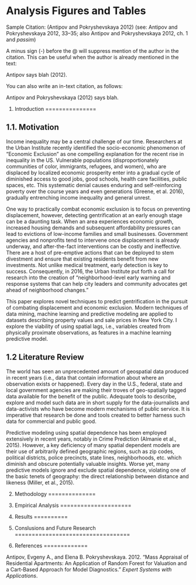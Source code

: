 Analysis Figures and Tables
================





Sample Citation: (Antipov and Pokryshevskaya 2012) (see: Antipov and Pokryshevskaya 2012, 33–35; also Antipov and Pokryshevskaya 2012, ch. 1 and *passim*)

A minus sign (-) before the @ will suppress mention of the author in the citation. This can be useful when the author is already mentioned in the text:

Antipov says blah (2012).

You can also write an in-text citation, as follows:

Antipov and Pokryshevskaya (2012) says blah.

1. Introduction
===============

1.1. Motivation
---------------

Income inequality may be a central challenge of our time. Researchers at the Urban Institute recently identified the socio-economic phenomenon of “Economic Exclusion” as one compelling explanation for the recent rise in inequality in the US. Vulnerable populations (disproportionately communities of color, immigrants, refugees, and women), who are displaced by localized economic prosperity enter into a gradual cycle of diminished access to good jobs, good schools, health care facilities, public spaces, etc. This systematic denial causes enduring and self-reinforcing poverty over the course years and even generations (Greene, et al. 2016), gradually entrenching income inequality and general unrest.

One way to practically combat economic exclusion is to focus on preventing displacement, however, detecting gentrification at an early enough stage can be a daunting task. When an area experiences economic growth, increased housing demands and subsequent affordability pressures can lead to evictions of low-income families and small businesses. Government agencies and nonprofits tend to intervene once displacement is already underway, and after-the-fact interventions can be costly and ineffective. There are a host of pre-emptive actions that can be deployed to stem divestment and ensure that existing residents benefit from new investments. Not unlike medical treatment, early detection is key to success. Consequently, in 2016, the Urban Institute put forth a call for research into the creation of “neighborhood-level early warning and response systems that can help city leaders and community advocates get ahead of neighborhood changes.”

This paper explores novel techniques to predict gentrification in the pursuit of combating displacement and economic exclusion. Modern techniques of data mining, machine learning and predictive modeling are applied to datasets describing property values and sale prices in New York City. I explore the viability of using spatial lags, i.e., variables created from physically proximate observations, as features in a machine learning predictive model.

1.2 Literature Review
---------------------

The world has seen an unprecedented amount of geospatial data produced in recent years (i.e., data that contain information about where an observation exists or happened). Every day in the U.S., federal, state and local government agencies are making their troves of geo-spatially tagged data available for the benefit of the public. Adequate tools to describe, explore and model such data are in short supply for the data-journalists and data-activists who have become modern mechanisms of public service. It is imperative that research be done and tools created to better harness such data for commercial and public good.

Predictive modeling using spatial dependence has been employed extensively in recent years, notably in Crime Prediction (Almanie et al., 2015). However, a key deficiency of many spatial dependent models are their use of arbitrarily defined geographic regions, such as zip codes, political districts, police precincts, state lines, neighborhoods, etc. which diminish and obscure potentially valuable insights. Worse yet, many predictive models ignore and exclude spatial dependence, violating one of the basic tenets of geography: the direct relationship between distance and likeness (Miller, et al., 2015).

2. Methodology
==============

3. Empirical Analysis
=====================

4. Results
==========

5. Conslusions and Future Research
==================================

6. References
=============

Antipov, Evgeny A., and Elena B. Pokryshevskaya. 2012. “Mass Appraisal of Residential Apartments: An Application of Random Forest for Valuation and a Cart-Based Approach for Model Diagnostics.” *Expert Systems with Applications*.
